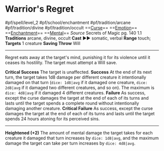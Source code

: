 # Warrior's Regret
#pf/spell/level_2 #pf/school/enchantment #pf/tradition/arcane #pf/tradition/divine #pf/tradition/occult
==[Curse](../../../Traits/Curse.md)== ==[Emotion](../../../Traits/Emotion.md)== ==[Enchantment](../../../Traits/Enchantment.md)== ==[Mental](../../../Traits/Mental.md)==
*Source* Secrets of Magic pg. 140 1.1
**Traditions** arcane, divine, occult
**Cast** ►► somatic, verbal
**Range** touch; **Targets** 1 creature
**Saving Throw** Will

---
Regret eats away at the target's mind, punishing it for its violence until it ceases its hostility. The target must attempt a Will save.

**Critical Success** The target is unaffected.
**Success** At the end of its next turn, the target takes 1d8 damage per different creature it intentionally damaged on that turn (`dice: 1d8|avg` if it damaged one creature, `dice: 2d8|avg` if it damaged two different creatures, and so on). The maximum is `dice: 4d8|avg` if it damaged 4 different creatures.
**Failure** As success, except the curse damages the target at the end of each of its turns and lasts until the target spends a complete round without intentionally damaging another creature.
**Critical Failure** As success, except the curse damages the target at the end of each of its turns and lasts until the target spends 24 hours atoning for its perceived sins.

<hr>

**Heightened (+2)** The amount of mental damage the target takes for each creature it damaged that turn increases by `dice: 1d8|avg`, and the maximum damage the target can take per turn increases by `dice: 4d8|avg`.